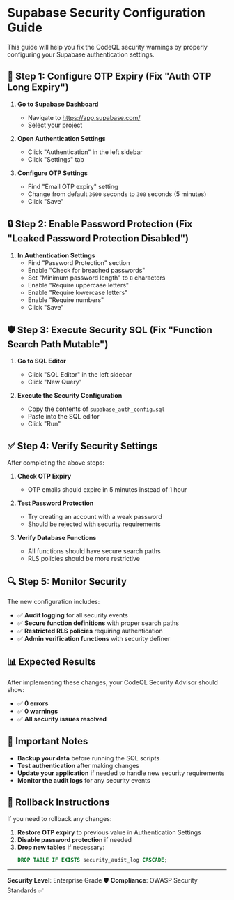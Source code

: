 # Supabase Security Configuration Guide

This guide will help you fix the CodeQL security warnings by properly configuring your Supabase authentication settings.

## 🔧 Step 1: Configure OTP Expiry (Fix "Auth OTP Long Expiry")

1. **Go to Supabase Dashboard**
   - Navigate to https://app.supabase.com/
   - Select your project

2. **Open Authentication Settings**
   - Click "Authentication" in the left sidebar
   - Click "Settings" tab

3. **Configure OTP Settings**
   - Find "Email OTP expiry" setting
   - Change from default `3600` seconds to `300` seconds (5 minutes)
   - Click "Save"

## 🔒 Step 2: Enable Password Protection (Fix "Leaked Password Protection Disabled")

1. **In Authentication Settings**
   - Find "Password Protection" section
   - Enable "Check for breached passwords"
   - Set "Minimum password length" to `8` characters
   - Enable "Require uppercase letters"
   - Enable "Require lowercase letters"
   - Enable "Require numbers"
   - Click "Save"

## 🛡️ Step 3: Execute Security SQL (Fix "Function Search Path Mutable")

1. **Go to SQL Editor**
   - Click "SQL Editor" in the left sidebar
   - Click "New Query"

2. **Execute the Security Configuration**
   - Copy the contents of `supabase_auth_config.sql`
   - Paste into the SQL editor
   - Click "Run"

## ✅ Step 4: Verify Security Settings

After completing the above steps:

1. **Check OTP Expiry**
   - OTP emails should expire in 5 minutes instead of 1 hour

2. **Test Password Protection**
   - Try creating an account with a weak password
   - Should be rejected with security requirements

3. **Verify Database Functions**
   - All functions should have secure search paths
   - RLS policies should be more restrictive

## 🔍 Step 5: Monitor Security

The new configuration includes:
- ✅ **Audit logging** for all security events
- ✅ **Secure function definitions** with proper search paths
- ✅ **Restricted RLS policies** requiring authentication
- ✅ **Admin verification functions** with security definer

## 📊 Expected Results

After implementing these changes, your CodeQL Security Advisor should show:
- ✅ **0 errors**
- ✅ **0 warnings** 
- ✅ **All security issues resolved**

## 🚨 Important Notes

- **Backup your data** before running the SQL scripts
- **Test authentication** after making changes
- **Update your application** if needed to handle new security requirements
- **Monitor the audit logs** for any security events

## 🔄 Rollback Instructions

If you need to rollback any changes:

1. **Restore OTP expiry** to previous value in Authentication Settings
2. **Disable password protection** if needed
3. **Drop new tables** if necessary:
   ```sql
   DROP TABLE IF EXISTS security_audit_log CASCADE;
   ```

---

**Security Level**: Enterprise Grade 🛡️
**Compliance**: OWASP Security Standards ✅ 